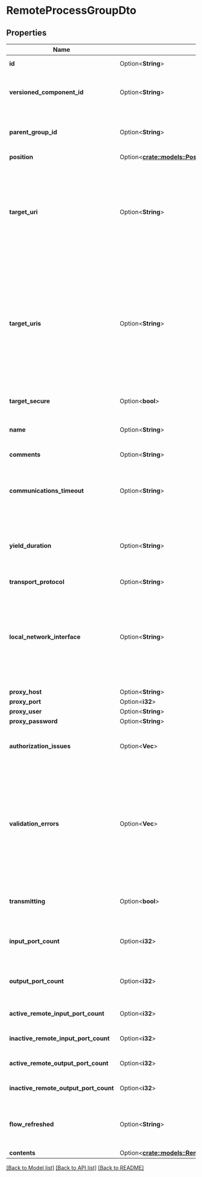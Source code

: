 # RemoteProcessGroupDto

## Properties

Name | Type | Description | Notes
------------ | ------------- | ------------- | -------------
**id** | Option<**String**> | The id of the component. | [optional]
**versioned_component_id** | Option<**String**> | The ID of the corresponding component that is under version control | [optional]
**parent_group_id** | Option<**String**> | The id of parent process group of this component if applicable. | [optional]
**position** | Option<[**crate::models::PositionDto**](PositionDTO.md)> |  | [optional]
**target_uri** | Option<**String**> | The target URI of the remote process group. If target uri is not set, but uris are set, then returns the first url in the urls. If neither target uri nor uris are set, then returns null. | [optional]
**target_uris** | Option<**String**> | The target URI of the remote process group. If target uris is not set but target uri is set, then returns a collection containing the single target uri. If neither target uris nor uris are set, then returns null. | [optional]
**target_secure** | Option<**bool**> | Whether the target is running securely. | [optional]
**name** | Option<**String**> | The name of the remote process group. | [optional]
**comments** | Option<**String**> | The comments for the remote process group. | [optional]
**communications_timeout** | Option<**String**> | The time period used for the timeout when communicating with the target. | [optional]
**yield_duration** | Option<**String**> | When yielding, this amount of time must elapse before the remote process group is scheduled again. | [optional]
**transport_protocol** | Option<**String**> |  | [optional]
**local_network_interface** | Option<**String**> | The local network interface to send/receive data. If not specified, any local address is used. If clustered, all nodes must have an interface with this identifier. | [optional]
**proxy_host** | Option<**String**> |  | [optional]
**proxy_port** | Option<**i32**> |  | [optional]
**proxy_user** | Option<**String**> |  | [optional]
**proxy_password** | Option<**String**> |  | [optional]
**authorization_issues** | Option<**Vec<String>**> | Any remote authorization issues for the remote process group. | [optional]
**validation_errors** | Option<**Vec<String>**> | The validation errors for the remote process group. These validation errors represent the problems with the remote process group that must be resolved before it can transmit. | [optional]
**transmitting** | Option<**bool**> | Whether the remote process group is actively transmitting. | [optional]
**input_port_count** | Option<**i32**> | The number of remote input ports currently available on the target. | [optional]
**output_port_count** | Option<**i32**> | The number of remote output ports currently available on the target. | [optional]
**active_remote_input_port_count** | Option<**i32**> | The number of active remote input ports. | [optional]
**inactive_remote_input_port_count** | Option<**i32**> | The number of inactive remote input ports. | [optional]
**active_remote_output_port_count** | Option<**i32**> | The number of active remote output ports. | [optional]
**inactive_remote_output_port_count** | Option<**i32**> | The number of inactive remote output ports. | [optional]
**flow_refreshed** | Option<**String**> | The timestamp when this remote process group was last refreshed. | [optional]
**contents** | Option<[**crate::models::RemoteProcessGroupContentsDto**](RemoteProcessGroupContentsDTO.md)> |  | [optional]

[[Back to Model list]](../README.md#documentation-for-models) [[Back to API list]](../README.md#documentation-for-api-endpoints) [[Back to README]](../README.md)


